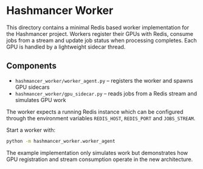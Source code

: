 # Hashmancer Worker

This directory contains a minimal Redis based worker implementation for the Hashmancer project.
Workers register their GPUs with Redis, consume jobs from a stream and update job status when
processing completes. Each GPU is handled by a lightweight sidecar thread.

## Components

- `hashmancer_worker/worker_agent.py` – registers the worker and spawns GPU sidecars
- `hashmancer_worker/gpu_sidecar.py` – reads jobs from a Redis stream and simulates GPU work

The worker expects a running Redis instance which can be configured through the environment
variables `REDIS_HOST`, `REDIS_PORT` and `JOBS_STREAM`.

Start a worker with:

```bash
python -m hashmancer_worker.worker_agent
```

The example implementation only simulates work but demonstrates how GPU registration and
stream consumption operate in the new architecture.
